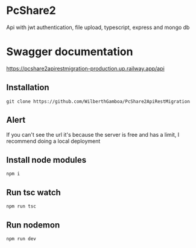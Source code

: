# PcShare2 
Api with jwt authentication, file upload, typescript, express and mongo db


# Swagger documentation
https://pcshare2apirestmigration-production.up.railway.app/api

## Installation
``` 
git clone https://github.com/WilberthGamboa/PcShare2ApiRestMigration 
``` 
## Alert 
If you can't see the url it's because the server is free and has a limit, I recommend doing a local deployment
## Install node modules
``` 
npm i 
``` 
## Run tsc watch 
``` 
npm run tsc 
```
## Run nodemon 
``` 
npm run dev 
```
